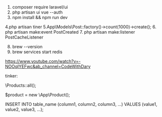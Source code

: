 
1. composer require laravel/ui
2. php artisan ui vue --auth 
3. npm install && npm run dev

4.php artisan tiner
5.App\Models\Post::factory()->count(1000)->create();
6. php artisan make:event PostCreated
7. php artisan make:listener PostCacheListener


8. brew --version
9. brew services start redis

https://www.youtube.com/watch?v=-NOOqIYEFwc&ab_channel=CodeWithDary


tinker:

<!-- to see all products -->
\Products::all();

<!-- to add new product  -->
$product = new \App\Product();


INSERT INTO table_name (column1, column2, column3, ...)
VALUES (value1, value2, value3, ...);
